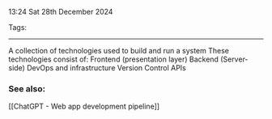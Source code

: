 13:24 Sat 28th December 2024

Tags:

------------------------------------
A collection of technologies used to build and run a system
These technologies consist of:
	Frontend (presentation layer)
	Backend (Server-side)
	DevOps and infrastructure
	Version Control
	APIs
### See also:
[[ChatGPT - Web app development pipeline]]
